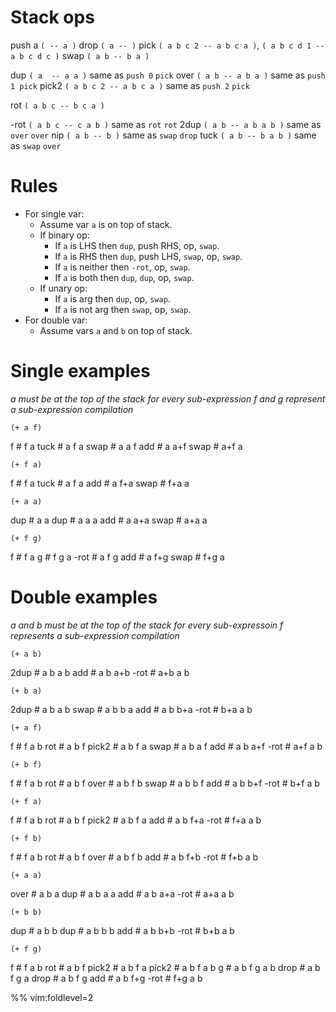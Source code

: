 # Stack ops

push a  `( -- a )`
drop    `( a -- )`
pick    `( a b c 2 -- a b c a )`, `( a b c d 1 -- a b c d c )`
swap    `( a b -- b a )`

dup     `( a  -- a a )`                 same as `push 0` `pick`
over    `( a b -- a b a )`              same as `push 1 pick`
pick2   `( a b c 2 -- a b c a )`        same as `push 2` `pick`

rot     `( a b c -- b c a )`

-rot    `( a b c -- c a b )`    same as `rot` `rot`
2dup    `( a b -- a b a b )`    same as `over` `over`
nip     `( a b -- b )`          same as `swap` `drop`
tuck    `( a b -- b a b )`      same as `swap` `over`

# Rules

- For single var:
    - Assume var `a` is on top of stack.
    - If binary op:
        - If `a` is LHS then `dup`, push RHS, op, `swap`.
        - If `a` is RHS then `dup`, push LHS, `swap`, op, `swap`.
        - If `a` is neither then `-rot`, op, `swap`.
        - If `a` is both then `dup`, `dup`, op, `swap`.
    - If unary op:
        - If `a` is arg then `dup`, op, `swap`.
        - If `a` is not arg then `swap`, op, `swap`.
- For double var:
    - Assume vars `a` and `b` on top of stack.

# Single examples

_a must be at the top of the stack for every sub-expression_
_f and g represent a sub-expression compilation_

`(+ a f)`

f       # f a
tuck    # a f a
swap    # a a f
add     # a a+f
swap    # a+f a

`(+ f a)`

f       # f a
tuck    # a f a
add     # a f+a
swap    # f+a a

`(+ a a)`

dup     # a a
dup     # a a a
add     # a a+a
swap    # a+a a

`(+ f g)`

f       # f a
g       # f g a
-rot    # a f g
add     # a f+g
swap    # f+g a

# Double examples

_a and b must be at the top of the stack for every sub-expressoin_
_f represents a sub-expression compilation_

`(+ a b)`

2dup    # a b a b
add     # a b a+b
-rot    # a+b a b

`(+ b a)`

2dup    # a b a b
swap    # a b b a
add     # a b b+a
-rot    # b+a a b

`(+ a f)`

f       # f a b
rot     # a b f
pick2   # a b f a
swap    # a b a f
add     # a b a+f
-rot    # a+f a b

`(+ b f)`

f       # f a b
rot     # a b f
over    # a b f b
swap    # a b b f
add     # a b b+f
-rot    # b+f a b

`(+ f a)`

f       # f a b
rot     # a b f
pick2   # a b f a
add     # a b f+a
-rot    # f+a a b

`(+ f b)`

f       # f a b
rot     # a b f
over    # a b f b
add     # a b f+b
-rot    # f+b a b

`(+ a a)`

over    # a b a
dup     # a b a a
add     # a b a+a
-rot    # a+a a b

`(+ b b)`

dup     # a b b
dup     # a b b b
add     # a b b+b
-rot    # b+b a b

`(+ f g)`

f       # f a b
rot     # a b f
pick2   # a b f a
pick2   # a b f a b
g       # a b f g a b
drop    # a b f g a
drop    # a b f g
add     # a b f+g
-rot    # f+g a b

%% vim:foldlevel=2
